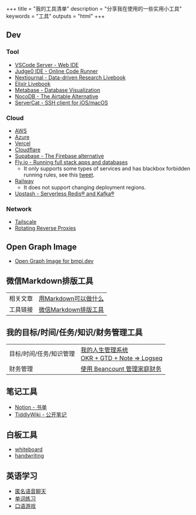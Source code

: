 +++
title = "我的工具清单"
description = "分享我在使用的一些实用小工具"
keywords = "工具"
outputs = "html"
+++

## Dev

### Tool

- [VSCode Server - Web IDE](https://code.bmpi.dev)
- [Judge0 IDE - Online Code Runner](https://ide.judge0.com/)
- [Nextjournal - Data-driven Research Livebook](https://nextjournal.com/)
- [Elixir Livebook](https://bmpi.fly.dev)
- [Metabase - Database Visualization](https://github.com/metabase/metabase)
- [NocoDB - The Airtable Alternative](https://github.com/nocodb/nocodb)
- [ServerCat - SSH client for iOS/macOS](https://servercat.app/)

### Cloud

- [AWS](https://aws.amazon.com/)
- [Azure](https://azure.microsoft.com/)
- [Vercel](https://vercel.com/)
- [Cloudflare](https://cloudflare.net/)
- [Supabase - The Firebase alternative](https://supabase.com/)
- [Fly.io - Running full stack apps and databases](https://fly.io/)
  - It only supports some types of services and has blackbox forbidden running rules, see this [tweet](https://twitter.com/madawei2699/status/1573471650376400896).
- [Railway](https://railway.app/)
  - It does not support changing deployment regions.
- [Upstash - Serverless Redis® and Kafka®](https://www.upstash.com/)

### Network

- [Tailscale](https://tailscale.com/)
- [Rotating Reverse Proxies](https://stormproxies.com/clients/aff/go/madawei2699)

## Open Graph Image

- [Open Graph Image for bmpi.dev](https://og.bmpi.dev/)

## 微信Markdown排版工具

| | |
| -- | -- |
| 相关文章 | [用Markdown可以做什么](/dev/what-markdown-can-do) |
| 工具链接 | [微信Markdown排版工具](https://wechat.bmpi.dev) |

## 我的目标/时间/任务/知识/财务管理工具

| | |
| -- | -- |
| 目标/时间/任务/知识管理 | [我的人生管理系统](/self/life-in-plain-text/)<div style="text-align:left;border-top-style:dotted;border-top-color:#eee;border-top-width:1px;">[OKR + GTD + Note => Logseq](/self/okr-gtd-note-logseq/) |
| 财务管理 | [使用 Beancount 管理家庭财务](/self/beancount-my-accounting-tool-v2/) |

## 笔记工具

- [Notion - 书单](https://www.notion.so/mdw/Inbox-1fb2a7e9d72747a4ba7aea5cb4541f3f)
- [TiddlyWiki - 公开笔记](https://wiki.bmpi.dev)

## 白板工具

- [whiteboard](https://wb.bmpi.dev)
- [handwriting](https://hw.bmpi.dev)

## 英语学习

- [匿名语音聊天](https://free4.chat)
- [单词练习](https://word.bmpi.dev)
- [口语游戏](https://esl.bmpi.dev/)
